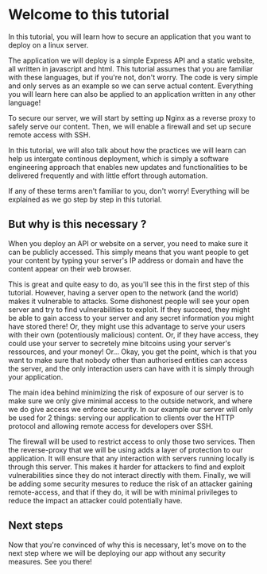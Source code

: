 # Welcome to this tutorial

In this tutorial, you will learn how to secure an application that you want to deploy on a linux server.

The application we will deploy is a simple Express API and a static website, all written in javascript and html. This tutorial assumes that you are familiar with these languages, but if you're not, don't worry. The code is very simple and only serves as an example so we can serve actual content. Everything you will learn here can also be applied to an application written in any other language!

To secure our server, we will start by setting up Nginx as a reverse proxy to safely serve our content. Then, we will enable a firewall and set up secure remote access with SSH.

In this tutorial, we will also talk about how the practices we will learn can help us intergate continous deployment, which is simply a software engineering approach that enables new updates and functionalities to be delivered frequently and with little effort through automation.

If any of these terms aren't familiar to you, don't worry! Everything will be explained as we go step by step in this tutorial.

## But why is this necessary ?

When you deploy an API or website on a server, you need to make sure it can be publicly accessed. This simply means that you want people to get your content by typing your server's IP address or domain and have the content appear on their web browser.

This is great and quite easy to do, as you'll see this in the first step of this tutorial. However, having a server open to the network (and the world) makes it vulnerable to attacks. Some dishonest people will see your open server and try to find vulnerabilities to exploit. If they succeed, they might be able to gain access to your server and any secret information you might have stored there! Or, they might use this advantage to serve your users with their own (potentiously malicious) content. Or, if they have access, they could use your server to secretely mine bitcoins using your server's ressources, and your money! Or... Okay, you get the point, which is that you want to make sure that nobody other than authorised entities can access the server, and the only interaction users can have with it is simply through your application.

The main idea behind minimizing the risk of exposure of our server is to make sure we only give minimal access to the outside network, and where we do give access we enforce security. In our example our server will only be used for 2 things: serving our application to clients over the HTTP protocol and allowing remote access for developers over SSH.

The firewall will be used to restrict access to only those two services. Then the reverse-proxy that we will be using adds a layer of protection to our application. It will ensure that any interaction with servers running locally is through this server. This makes it harder for attackers to find and exploit vulnerabilities since they do not interact directly with them. Finally, we will be adding some security mesures to reduce the risk of an attacker gaining remote-access, and that if they do, it will be with minimal privileges to reduce the impact an attacker could potentially have.

## Next steps

Now that you're convinced of why this is necessary, let's move on to the next step where we will be deploying our app without any security measures. See you there!
